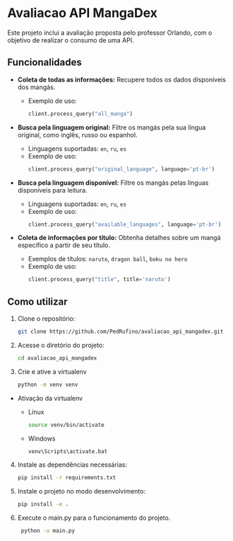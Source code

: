 # Avaliacao API MangaDex
Este projeto inclui a avaliação proposta pelo professor Orlando, com o objetivo de realizar o consumo de uma API.

## Funcionalidades

- **Coleta de todas as informações:** Recupere todos os dados disponíveis dos mangás.
  - Exemplo de uso:
    ```python
    client.process_query("all_manga")
    ```

- **Busca pela linguagem original:** Filtre os mangás pela sua língua original, como inglês, russo ou espanhol.
  - Linguagens suportadas: `en`, `ru`, `es`
  - Exemplo de uso:
    ```python
    client.process_query("original_language", language='pt-br')
    ```

- **Busca pela linguagem disponível:** Filtre os mangás pelas línguas disponíveis para leitura.
  - Linguagens suportadas: `en`, `ru`, `es`
  - Exemplo de uso:
    ```python
    client.process_query("available_languages", language='pt-br')
    ```

- **Coleta de informações por título:** Obtenha detalhes sobre um mangá específico a partir de seu título.
  - Exemplos de títulos: `naruto`, `dragon ball`, `boku no hero`
  - Exemplo de uso:
    ```python
    client.process_query("title", title='naruto')
    ```

## Como utilizar

1. Clone o repositório:
    ```bash
    git clone https://github.com/PedRufino/avaliacao_api_mangadex.git
    ```

2. Acesse o diretório do projeto:
    ```bash
    cd avaliacao_api_mangadex
    ```

4. Crie e ative a virtualenv
    ```bash
    python -m venv venv
    ```
  - Ativação da virtualenv
    - Linux
      ```bash
      source venv/bin/activate 
      ```
    
    - Windows
      ```bash
      venv\Scripts\activate.bat 
      ```

4. Instale as dependências necessárias:
    ```bash
    pip install -r requirements.txt
    ```

5. Instale o projeto no modo desenvolvimento:
    ```bash
    pip install -e .
    ```

6. Execute o main.py para o funcionamento do projeto.
   ```bash
    python -u main.py
    ```
